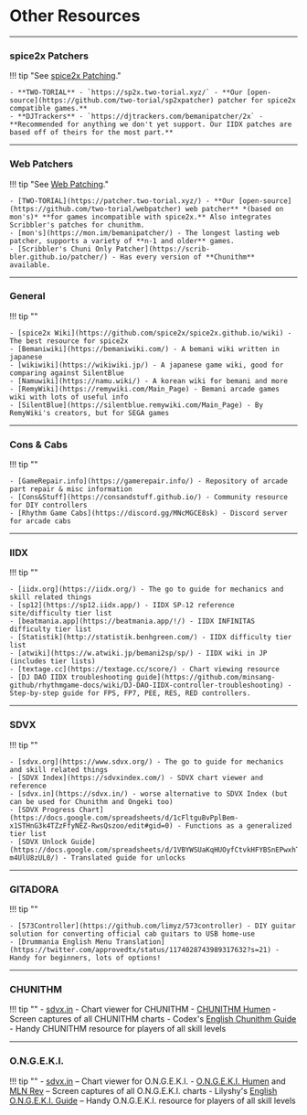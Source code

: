 # Other Resources

---
### spice2x Patchers
!!! tip "See [spice2x Patching](./extras/patchsp2x.md)."

	- **TWO-TORIAL** - `https://sp2x.two-torial.xyz/` - **Our [open-source](https://github.com/two-torial/sp2xpatcher) patcher for spice2x compatible games.**
	- **DJTrackers** - `https://djtrackers.com/bemanipatcher/2x` - **Recommended for anything we don't yet support. Our IIDX patches are based off of theirs for the most part.**

---
### Web Patchers

!!! tip "See [Web Patching](./extras/patchweb.md)."

	- [TWO-TORIAL](https://patcher.two-torial.xyz/) - **Our [open-source](https://github.com/two-torial/webpatcher) web patcher** *(based on mon's)* **for games incompatible with spice2x.** Also integrates Scribbler's patches for chunithm.
	- [mon's](https://mon.im/bemanipatcher/) - The longest lasting web patcher, supports a variety of **n-1 and older** games.
	- [Scribbler's Chuni Only Patcher](https://scrib-bler.github.io/patcher/) - Has every version of **Chunithm** available.

---
### General

!!! tip ""

	- [spice2x Wiki](https://github.com/spice2x/spice2x.github.io/wiki) - The best resource for spice2x
	- [Bemaniwiki](https://bemaniwiki.com/) - A bemani wiki written in japanese
	- [wikiwiki](https://wikiwiki.jp/) - A japanese game wiki, good for comparing against SilentBlue
	- [Namuwiki](https://namu.wiki/) - A korean wiki for bemani and more 
	- [RemyWiki](https://remywiki.com/Main_Page) - Bemani arcade games wiki with lots of useful info
	- [SilentBlue](https://silentblue.remywiki.com/Main_Page) - By RemyWiki's creators, but for SEGA games

---
### Cons & Cabs

!!! tip ""

	- [GameRepair.info](https://gamerepair.info/) - Repository of arcade part repair & misc information
	- [Cons&Stuff](https://consandstuff.github.io/) - Community resource for DIY controllers
	- [Rhythm Game Cabs](https://discord.gg/MNcMGCE8sk) - Discord server for arcade cabs

---
### IIDX

!!! tip ""

	- [iidx.org](https://iidx.org/) - The go to guide for mechanics and skill related things
	- [sp12](https://sp12.iidx.app/) - IIDX SP☆12 reference site/difficulty tier list
	- [beatmania.app](https://beatmania.app/!/) - IIDX INFINITAS difficulty tier list
	- [Statistik](http://statistik.benhgreen.com/) - IIDX difficulty tier list
	- [atwiki](https://w.atwiki.jp/bemani2sp/sp/) - IIDX wiki in JP (includes tier lists)
	- [textage.cc](https://textage.cc/score/) - Chart viewing resource
	- [DJ DAO IIDX troubleshooting guide](https://github.com/minsang-github/rhythmgame-docs/wiki/DJ-DAO-IIDX-controller-troubleshooting) - Step-by-step guide for FPS, FP7, PEE, RES, RED controllers.

---
### SDVX

!!! tip ""

	- [sdvx.org](https://www.sdvx.org/) - The go to guide for mechanics and skill related things
	- [SDVX Index](https://sdvxindex.com/) - SDVX chart viewer and reference
	- [sdvx.in](https://sdvx.in/) - worse alternative to SDVX Index (but can be used for Chunithm and Ongeki too)
	- [SDVX Progress Chart](https://docs.google.com/spreadsheets/d/1cFltguBvPplBem-x1STHnG3k4TZzFfyNEZ-RwsQszoo/edit#gid=0) - Functions as a generalized tier list
	- [SDVX Unlock Guide](https://docs.google.com/spreadsheets/d/1VBYWSUaKqHUOyfCtvkHFYBSnEPwxhTh8-m4UlU8zUL0/) - Translated guide for unlocks

---
### GITADORA

!!! tip ""

	- [573Controller](https://github.com/limyz/573controller) - DIY guitar solution for converting official cab guitars to USB home-use
	- [Drummania English Menu Translation](https://twitter.com/approvedtx/status/1174028743989317632?s=21) - Handy for beginners, lots of options!

---

### CHUNITHM

!!! tip ""
	- [sdvx.in](https://sdvx.in/chunithm.html) - Chart viewer for CHUNITHM
	- [CHUNITHM Humen](https://www.youtube.com/@chunithm_humen) - Screen captures of all CHUNITHM charts
	- Codex's [English Chunithm Guide](https://chunithm.org) -
	Handy CHUNITHM resource for players of all skill levels

---

### O.N.G.E.K.I.

!!! tip ""
	- [sdvx.in](https://sdvx.in/ongeki.html) – Chart viewer for O.N.G.E.K.I.
	- [O.N.G.E.K.I. Humen](https://www.youtube.com/@ongeki_humen) and [MLN Rev](https://www.youtube.com/@MLN_Rev) – Screen captures of all O.N.G.E.K.I. charts
	- Lilyshy's [English O.N.G.E.K.I. Guide](https://docs.google.com/document/d/1HKCW7DWjYRnVjCmPzrQwDKC0wKTi41X-Y-dP1-ygliU/view) –
	Handy O.N.G.E.K.I. resource for players of all skill levels
